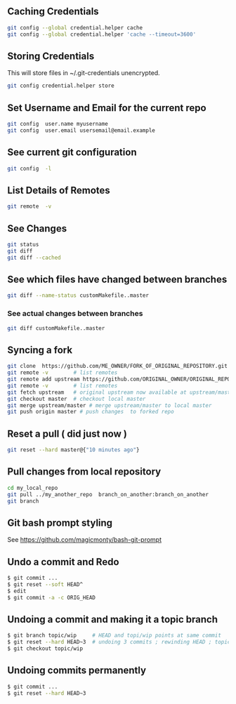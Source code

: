 ## Caching Credentials  

```sh 
git config --global credential.helper cache
git config --global credential.helper 'cache --timeout=3600'
```

## Storing Credentials  
This will store files in ~/.git-credentials unencrypted. 
```sh
git config credential.helper store
```


## Set Username and Email for the current repo 

```sh
git config  user.name myusername
git config  user.email usersemail@email.example 
```
## See current git configuration 
```sh
git config  -l 
```
## List Details of Remotes  
```sh
git remote  -v 
```
## See Changes  
```sh 
git status
git diff 
git diff --cached  
```

## See which files have changed between branches  
```sh
git diff --name-status customMakefile..master
```
### See actual changes  between branches
```sh
git diff customMakefile..master
```

## Syncing a fork 

```sh 
git clone  https://github.com/ME_OWNER/FORK_OF_ORIGINAL_REPOSITORY.git  
git remote -v        # list remotes  
git remote add upstream https://github.com/ORIGINAL_OWNER/ORIGINAL_REPOSITORY.git   # add upstream remote pointing to original repo 
git remote -v        # list remotes  
git fetch upstream   # original upstream now available at upstream/master 
git checkout master  # checkout local master 
git merge upstream/master # merge upstream/master to local master 
git push origin master # push changes  to forked repo 

```

## Reset a pull ( did just now ) 
```sh 
git reset --hard master@{"10 minutes ago"} 
```


## Pull changes from local repository 
```sh 
cd my_local_repo
git pull ../my_another_repo  branch_on_another:branch_on_another
git branch 
```
## Git bash prompt styling 
See https://github.com/magicmonty/bash-git-prompt 

## Undo a commit and Redo
```sh
$ git commit ...
$ git reset --soft HEAD^      
$ edit                        
$ git commit -a -c ORIG_HEAD  
```
## Undoing a commit and making it a topic branch 
```sh
$ git branch topic/wip     # HEAD and topi/wip points at same commit
$ git reset --hard HEAD~3  # undoing 3 commits ; rewinding HEAD ; topic/wip not rewind
$ git checkout topic/wip   
```
## Undoing commits permanently 
```sh
$ git commit ...
$ git reset --hard HEAD~3   
```
